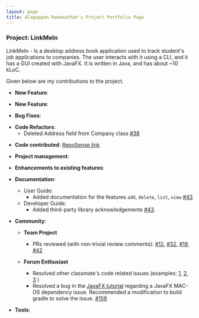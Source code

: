 ```yaml
---
layout: page
title: Alagappan Ramanathan's Project Portfolio Page
---
```


### Project: LinkMeIn

LinkMeIn - Is a desktop address book application
used to track student's job applications to companies.
The user interacts with it using a CLI, and it has a
GUI created with JavaFX. It is written in Java, and has about
~10 kLoC.

Given below are my contributions to the project.

* **New Feature**:
<!--- TODO --->

* **New Feature**:
<!--- TODO --->

* **Bug Fixes**:
<!--- TODO --->

* **Code Refactors**:
  * Deleted Address field from Company class [\#38](https://github.com/AY2324S1-CS2103T-T17-2/tp/pull/38)
<!--- TODO --->

* **Code contributed**:
[RepoSense link]()
<!--- TODO --->

* **Project management**:

[//]: # (  * Managed releases `v1.3` - `v1.5rc` &#40;3 releases&#41; on GitHub)

* **Enhancements to existing features**:

[//]: # (  * Updated the GUI color scheme &#40;Pull requests [\#33]&#40;&#41;, [\#34]&#40;&#41;&#41;)

[//]: # (  * Wrote additional tests for existing features to increase coverage from 88% to 92% &#40;Pull requests [\#36]&#40;&#41;, [\#38]&#40;&#41;&#41;)

* **Documentation**:
  * User Guide:
    * Added documentation for the features `add`, `delete`, `list`, `view` [\#43](https://github.com/AY2324S1-CS2103T-T17-2/tp/pull/43)
  * Developer Guide:
    * Added third-party library acknowledgements [\#43](https://github.com/AY2324S1-CS2103T-T17-2/tp/pull/43).

* **Community**:

  * **Team Project**
    * PRs reviewed (with non-trivial review comments): [\#12](), [\#32](), [\#19](), [\#42]()

  * **Forum Enthusiast**
    * Resolved other classmate's code related issues (examples:
    [1](https://github.com/nus-cs2103-AY2324S1/forum/issues/104#issuecomment-1706219015),
    [2](https://github.com/nus-cs2103-AY2324S1/forum/issues/154#issuecomment-1726817514),
    [3](https://github.com/nus-cs2103-AY2324S1/forum/issues/170#issuecomment-1730530807)
    )
    * Resolved a bug in the [JavaFX tutorial](https://se-education.org/guides/tutorials/javaFxPart1.html)
    regarding a JavaFX MAC-OS dependency issue. Recommended a modification to build gradle to solve the issue.
    [\#159](https://github.com/nus-cs2103-AY2324S1/forum/issues/159#issuecomment-1728708305)

[//]: # (    * Reported bugs and suggestions for other teams in the class &#40;examples: [1]&#40;&#41;, [2]&#40;&#41;, [3]&#40;&#41;&#41;)

* **Tools**:
<!--- TODO --->
